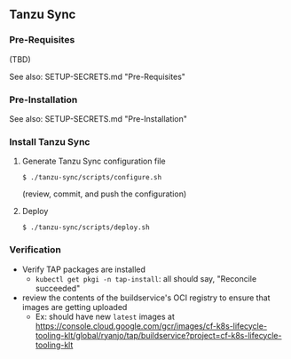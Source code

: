 ## Tanzu Sync

### Pre-Requisites

(TBD)

See also: SETUP-SECRETS.md "Pre-Requisites"


### Pre-Installation

See also: SETUP-SECRETS.md "Pre-Installation"


### Install Tanzu Sync

1. Generate Tanzu Sync configuration file
   ```console
   $ ./tanzu-sync/scripts/configure.sh
   ```
   (review, commit, and push the configuration)

2. Deploy
   ```console
   $ ./tanzu-sync/scripts/deploy.sh
   ```

### Verification

- Verify TAP packages are installed 
  - `kubectl get pkgi -n tap-install`: all should say, "Reconcile succeeded"
- review the contents of the buildservice's OCI registry to ensure that images are getting uploaded
  - Ex: should have new `latest` images at https://console.cloud.google.com/gcr/images/cf-k8s-lifecycle-tooling-klt/global/ryanjo/tap/buildservice?project=cf-k8s-lifecycle-tooling-klt

